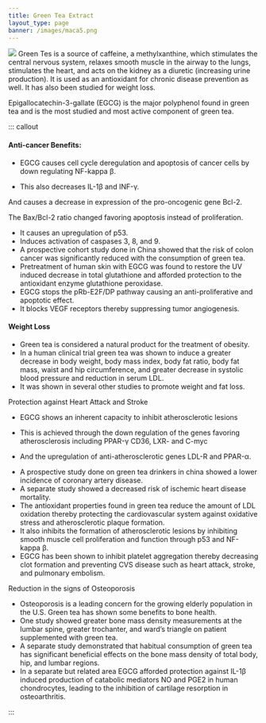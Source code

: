 ```yaml
---
title: Green Tea Extract
layout_type: page
banner: /images/maca5.png
---
```


<img class="right-img" src="/images/green-tea-extract.png">
Green Tes is a source of caffeine, a methylxanthine, which stimulates the central nervous system, relaxes smooth muscle in the airway to the lungs, stimulates the heart, and acts on the kidney as a diuretic (increasing urine production). It is used as an antioxidant for chronic disease prevention as well. It has also been studied for weight loss.

Epigallocatechin-3-gallate (EGCG) is the major polyphenol found in green tea and is the most studied and most active component of green tea.

::: callout 

#### Anti-cancer Benefits:

* EGCG causes cell cycle deregulation and apoptosis of cancer cells by down regulating NF-kappa β.

- This also decreases IL-1β and INF-γ.
 
And causes a decrease in expression of the pro-oncogenic gene Bcl-2.

The Bax/Bcl-2 ratio changed favoring apoptosis instead of proliferation.

* It causes an upregulation of p53.
* Induces activation of caspases 3, 8, and 9.
* A prospective cohort study done in China showed that the risk of colon cancer was significantly reduced with the consumption of green tea.
* Pretreatment of human skin with EGCG was found to restore the UV induced decrease in total glutathione and afforded protection to the antioxidant enzyme glutathione peroxidase.
* EGCG stops the pRb-E2F/DP pathway causing an anti-proliferative and apoptotic effect.
* It blocks VEGF receptors thereby suppressing tumor angiogenesis.

#### Weight Loss

* Green tea is considered a natural product for the treatment of obesity.
* In a human clinical trial green tea was shown to induce a greater decrease in body weight, body mass index, body fat ratio, body fat mass, waist and hip circumference, and greater decrease in systolic blood pressure and reduction in serum LDL.
* It was shown in several other studies to promote weight and fat loss.

Protection against Heart Attack and Stroke

* EGCG shows an inherent capacity to inhibit atherosclerotic lesions

- This is achieved through the down regulation of the genes favoring atherosclerosis including PPAR-γ CD36, LXR- and C-myc
 
- And the upregulation of anti-atherosclerotic genes LDL-R and PPAR-α.
 
* A prospective study done on green tea drinkers in china showed a lower incidence of coronary artery disease.
* A separate study showed a decreased risk of ischemic heart disease mortality.
* The antioxidant properties found in green tea reduce the amount of LDL oxidation thereby protecting the cardiovascular system against oxidative stress and atherosclerotic plaque formation.
* It also inhibits the formation of atherosclerotic lesions by inhibiting smooth muscle cell proliferation and function through p53 and NF-kappa β.
* EGCG has been shown to inhibit platelet aggregation thereby decreasing clot formation and preventing CVS disease such as heart attack, stroke, and pulmonary embolism.
 
Reduction in the signs of Osteoporosis

* Osteoporosis is a leading concern for the growing elderly population in the U.S. Green tea has shown some benefits to bone health.
* One study showed greater bone mass density measurements at the lumbar spine, greater trochanter, and ward’s triangle on patient supplemented with green tea.
* A separate study demonstrated that habitual consumption of green tea has significant beneficial effects on the bone mass density of total body, hip, and lumbar regions.
* In a separate but related area EGCG afforded protection against IL-1β induced production of catabolic mediators NO and PGE2 in human chondrocytes, leading to the inhibition of cartilage resorption in osteoarthritis.

:::
